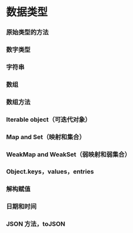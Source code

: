 # 数据类型

### 原始类型的方法
### 数字类型
### 字符串
### 数组
### 数组方法
### Iterable object（可迭代对象）
### Map and Set（映射和集合）
### WeakMap and WeakSet（弱映射和弱集合）
### Object.keys，values，entries
### 解构赋值
### 日期和时间
### JSON 方法，toJSON